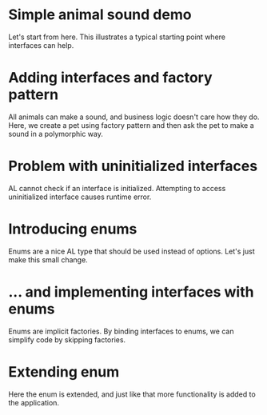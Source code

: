 # Simple animal sound demo

Let's start from here. This illustrates a typical starting point where interfaces can help.

# Adding interfaces and factory pattern

All animals can make a sound, and business logic doesn't care how they do. Here, we create a pet using factory pattern and then ask the pet to make a sound in a polymorphic way.

# Problem with uninitialized interfaces

AL cannot check if an interface is initialized. Attempting to access uninitialized interface causes runtime error.

# Introducing enums

Enums are a nice AL type that should be used instead of options. Let's just make this small change.

# ... and implementing interfaces with enums

Enums are implicit factories. By binding interfaces to enums, we can simplify code by skipping factories.

# Extending enum

Here the enum is extended, and just like that more functionality is added to the application.
